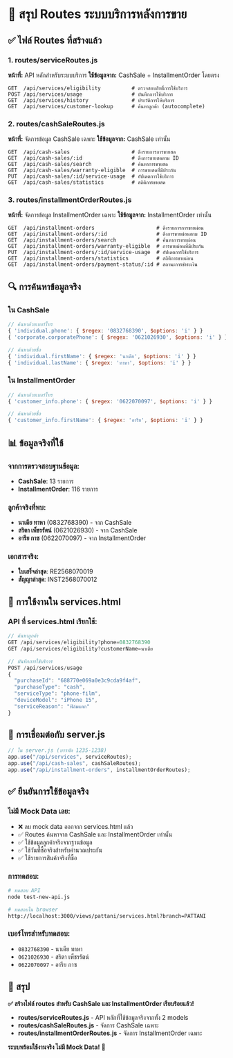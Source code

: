 # 🎯 สรุป Routes ระบบบริการหลังการขาย

## ✅ ไฟล์ Routes ที่สร้างแล้ว

### 1. routes/serviceRoutes.js
**หน้าที่:** API หลักสำหรับระบบบริการ
**ใช้ข้อมูลจาก:** CashSale + InstallmentOrder โดยตรง

```http
GET  /api/services/eligibility          # ตรวจสอบสิทธิ์การใช้บริการ
POST /api/services/usage                # บันทึกการใช้บริการ
GET  /api/services/history              # ประวัติการให้บริการ
GET  /api/services/customer-lookup      # ค้นหาลูกค้า (autocomplete)
```

### 2. routes/cashSaleRoutes.js
**หน้าที่:** จัดการข้อมูล CashSale เฉพาะ
**ใช้ข้อมูลจาก:** CashSale เท่านั้น

```http
GET  /api/cash-sales                    # ดึงรายการการขายสด
GET  /api/cash-sales/:id                # ดึงการขายสดตาม ID
GET  /api/cash-sales/search             # ค้นหาการขายสด
GET  /api/cash-sales/warranty-eligible  # การขายสดที่มีประกัน
PUT  /api/cash-sales/:id/service-usage  # อัปเดตการใช้บริการ
GET  /api/cash-sales/statistics         # สถิติการขายสด
```

### 3. routes/installmentOrderRoutes.js
**หน้าที่:** จัดการข้อมูล InstallmentOrder เฉพาะ
**ใช้ข้อมูลจาก:** InstallmentOrder เท่านั้น

```http
GET  /api/installment-orders                    # ดึงรายการการขายผ่อน
GET  /api/installment-orders/:id                # ดึงการขายผ่อนตาม ID
GET  /api/installment-orders/search             # ค้นหาการขายผ่อน
GET  /api/installment-orders/warranty-eligible  # การขายผ่อนที่มีประกัน
PUT  /api/installment-orders/:id/service-usage  # อัปเดตการใช้บริการ
GET  /api/installment-orders/statistics         # สถิติการขายผ่อน
GET  /api/installment-orders/payment-status/:id # สถานะการชำระเงิน
```

## 🔍 การค้นหาข้อมูลจริง

### ใน CashSale
```javascript
// ค้นหาด้วยเบอร์โทร
{ 'individual.phone': { $regex: '0832768390', $options: 'i' } }
{ 'corporate.corporatePhone': { $regex: '0621026930', $options: 'i' } }

// ค้นหาด้วยชื่อ
{ 'individual.firstName': { $regex: 'นาเดีย', $options: 'i' } }
{ 'individual.lastName': { $regex: 'ทาหา', $options: 'i' } }
```

### ใน InstallmentOrder
```javascript
// ค้นหาด้วยเบอร์โทร
{ 'customer_info.phone': { $regex: '0622070097', $options: 'i' } }

// ค้นหาด้วยชื่อ
{ 'customer_info.firstName': { $regex: 'อารีย', $options: 'i' } }
```

## 📊 ข้อมูลจริงที่ใช้

### จากการตรวจสอบฐานข้อมูล:
- **CashSale**: 13 รายการ
- **InstallmentOrder**: 116 รายการ

### ลูกค้าจริงที่พบ:
- **นาเดีย ทาหา** (0832768390) - จาก CashSale
- **สริตา เพ็ชรรัตน์** (0621026930) - จาก CashSale  
- **อารีย กาซ** (0622070097) - จาก InstallmentOrder

### เอกสารจริง:
- **ใบเสร็จล่าสุด**: RE2568070019
- **สัญญาล่าสุด**: INST2568070012

## 🚀 การใช้งานใน services.html

### API ที่ services.html เรียกใช้:
```javascript
// ค้นหาลูกค้า
GET /api/services/eligibility?phone=0832768390
GET /api/services/eligibility?customerName=นาเดีย

// บันทึกการใช้บริการ
POST /api/services/usage
{
  "purchaseId": "688770e069a0e3c9cda9f4af",
  "purchaseType": "cash",
  "serviceType": "phone-film",
  "deviceModel": "iPhone 15",
  "serviceReason": "ฟิล์มแตก"
}
```

## 🎯 การเชื่อมต่อกับ server.js

```javascript
// ใน server.js (บรรทัด 1235-1238)
app.use("/api/services", serviceRoutes);
app.use("/api/cash-sales", cashSaleRoutes);
app.use("/api/installment-orders", installmentOrderRoutes);
```

## ✅ ยืนยันการใช้ข้อมูลจริง

### ไม่มี Mock Data เลย:
- ❌ ลบ mock data ออกจาก services.html แล้ว
- ✅ Routes ค้นหาจาก CashSale และ InstallmentOrder เท่านั้น
- ✅ ใช้ข้อมูลลูกค้าจริงจากฐานข้อมูล
- ✅ ใช้วันที่ซื้อจริงสำหรับคำนวณประกัน
- ✅ ใช้รายการสินค้าจริงที่ซื้อ

### การทดสอบ:
```bash
# ทดสอบ API
node test-new-api.js

# ทดสอบใน browser
http://localhost:3000/views/pattani/services.html?branch=PATTANI
```

### เบอร์โทรสำหรับทดสอบ:
- `0832768390` - นาเดีย ทาหา
- `0621026930` - สริตา เพ็ชรรัตน์
- `0622070097` - อารีย กาซ

## 🎉 สรุป

**✅ สร้างไฟล์ routes สำหรับ CashSale และ InstallmentOrder เรียบร้อยแล้ว!**

- **routes/serviceRoutes.js** - API หลักที่ใช้ข้อมูลจริงจากทั้ง 2 models
- **routes/cashSaleRoutes.js** - จัดการ CashSale เฉพาะ
- **routes/installmentOrderRoutes.js** - จัดการ InstallmentOrder เฉพาะ

**ระบบพร้อมใช้งานจริง ไม่มี Mock Data!** 🚀

